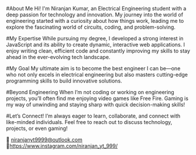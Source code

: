 #About Me
Hi! I'm Niranjan Kumar, an Electrical Engineering student with a deep passion for technology and innovation. My journey into the world of engineering started with a curiosity about how things work, leading me to explore the fascinating world of circuits, coding, and problem-solving.

#My Expertise
While pursuing my degree, I developed a strong interest in JavaScript and its ability to create dynamic, interactive web applications. I enjoy writing clean, efficient code and constantly improving my skills to stay ahead in the ever-evolving tech landscape.

#My Goal
My ultimate aim is to become the best engineer I can be—one who not only excels in electrical engineering but also masters cutting-edge programming skills to build innovative solutions.

#Beyond Engineering
When I’m not coding or working on engineering projects, you’ll often find me enjoying video games like Free Fire. Gaming is my way of unwinding and staying sharp with quick decision-making skills!

#Let’s Connect!
I’m always eager to learn, collaborate, and connect with like-minded individuals. Feel free to reach out to discuss technology, projects, or even gaming!

📩 niranjanyt9999@outlook.com
🔗https://www.instagram.com/niranjan_yt_999/


